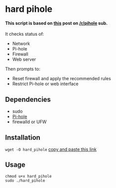 # hard pihole

#### This script is based on [this](https://www.reddit.com/r/pihole/comments/x7wns0/pihole_hardening_tips_4fun/) post on [/r/pihole](https://www.reddit.com/r/pihole/) sub.

It checks status of:

- Network
- Pi-hole
- Firewall
- Web server

Then prompts to:

- Reset firewall and apply the recommended rules
- Restrict Pi-hole or web interface

## Dependencies
- sudo
- [Pi-hole](https://github.com/pi-hole/pi-hole)
- firewalld or UFW

## Installation
`wget -O hard_pihole` [copy and paste this link](https://gist.github.com/ryoskzypu/f3cff6877c5fbdab00f1e12b3522ac22/raw/a3e6a07793d7d9ca79af2776a32b3419d475820b/hard_pihole)

## Usage
    chmod u+x hard_pihole
    sudo ./hard_pihole
